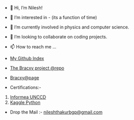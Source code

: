 - 👋 Hi, I’m Nilesh!
- 👀 I’m interested in - (its a function of time)
- 🌱 I’m currently involved in physics and computer science.
- 💞️ I’m looking to collaborate on coding projects.
- 📫 How to reach me ...
- [My Github Index](https://nileshthakur2003.github.io/theCentralServer/)




- [The Bracxy project @repo](https://github.com/Nileshthakur2003/bracxy)
- [Bracxy@page](https://nileshthakur2003.github.io/bracxy/)
- Certifications:-
1. [Informea UNCCD]()
2. [Kaggle Python]()


- Drop the Mail :- [nileshthakurbgp@gmail.com](mailto:nileshthakurbgp@gmail.com)

